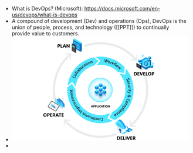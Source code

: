 - What is DevOps? (Microsoft): https://docs.microsoft.com/en-us/devops/what-is-devops
- A compound of development (Dev) and operations (Ops), DevOps is the union of people, process, and technology ([[PPT]]) to continually provide value to customers.
- ![image.png](../assets/image_1643122822615_0.png)
-